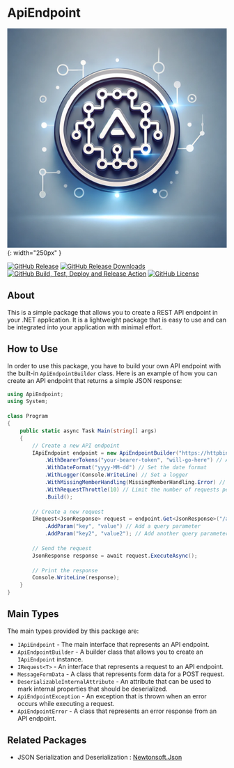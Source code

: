# ApiEndpoint

![ApiEndpoint Icon](./ApiEndpointIcon.png){: width="250px" }

[![GitHub Release](https://img.shields.io/github/v/release/dev-vinz/ApiEndpoint.NET)](https://github.com/dev-vinz/ApiEndpoint.NET/releases/latest) [![GitHub Release Downloads](https://img.shields.io/github/downloads/dev-vinz/ApiEndpoint.NET/latest/total)](https://github.com/dev-vinz/ApiEndpoint.NET/releases/latest) [![GitHub Build, Test, Deploy and Release Action](https://github.com/dev-vinz/ApiEndpoint.NET/actions/workflows/deploy.yml/badge.svg)](https://github.com/dev-vinz/ApiEndpoint.NET/actions/workflows/deploy.yml) [![GitHub License](https://img.shields.io/github/license/dev-vinz/ApiEndpoint.NET)](https://github.com/dev-vinz/ApiEndpoint.NET/blob/main/LICENSE)

## About

This is a simple package that allows you to create a REST API endpoint in your .NET application. It is a lightweight package that is easy to use and can be integrated into your application with minimal effort.

## How to Use

In order to use this package, you have to build your own API endpoint with the built-in `ApiEndpointBuilder` class. Here is an example of how you can create an API endpoint that returns a simple JSON response:

```csharp
using ApiEndpoint;
using System;

class Program
{
    public static async Task Main(string[] args)
    {
        // Create a new API endpoint
        IApiEndpoint endpoint = new ApiEndpointBuilder("https://httpbin.org/")
            .WithBearerTokens("your-bearer-token", "will-go-here") // Add bearer tokens
            .WithDateFormat("yyyy-MM-dd") // Set the date format
            .WithLogger(Console.WriteLine) // Set a logger
            .WithMissingMemberHandling(MissingMemberHandling.Error) // Set the missing member handling
            .WithRequestThrottle(10) // Limit the number of requests per second
            .Build();

        // Create a new request
        IRequest<JsonResponse> request = endpoint.Get<JsonResponse>("/anything")
            .AddParam("key", "value") // Add a query parameter
            .AddParam("key2", "value2"); // Add another query parameter

        // Send the request
        JsonResponse response = await request.ExecuteAsync();

        // Print the response
        Console.WriteLine(response);
    }
}
```

## Main Types

The main types provided by this package are:

-   `IApiEndpoint` - The main interface that represents an API endpoint.
-   `ApiEndpointBuilder` - A builder class that allows you to create an `IApiEndpoint` instance.
-   `IRequest<T>` - An interface that represents a request to an API endpoint.
-   `MessageFormData` - A class that represents form data for a POST request.
-   `DeserializableInternalAttribute` - An attribute that can be used to mark internal properties that should be deserialized.
-   `ApiEndpointException` - An exception that is thrown when an error occurs while executing a request.
-   `ApiEndpointError` - A class that represents an error response from an API endpoint.

## Related Packages

-   JSON Serialization and Deserialization : [Newtonsoft.Json](https://www.nuget.org/packages/Newtonsoft.Json/)
